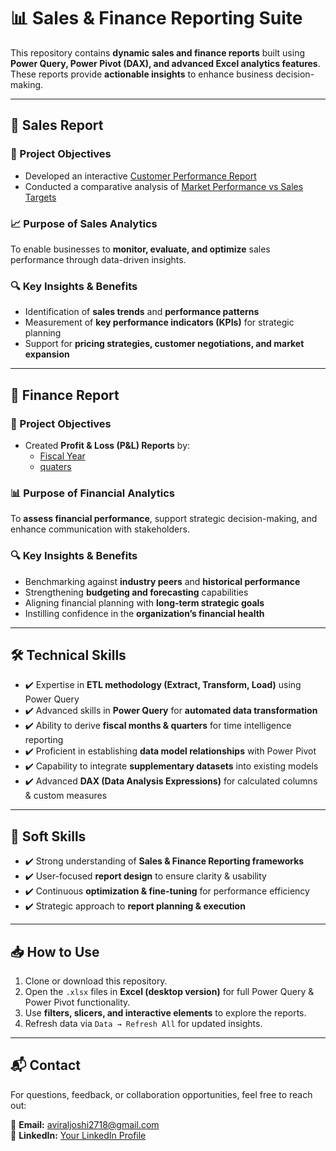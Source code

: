 # 📊 Sales & Finance Reporting Suite  

This repository contains **dynamic sales and finance reports** built using **Power Query, Power Pivot (DAX), and advanced Excel analytics features**. These reports provide **actionable insights** to enhance business decision-making.  

---

## 📌 Sales Report  

### 🎯 Project Objectives  
- Developed an interactive [Customer Performance Report]([https://github.com/KirandeepMarala/Excel-Sales_Analysis/blob/main/Customer%20Performance%20Report.pdf](https://github.com/aviraljoshi27/Excel-sales-report/blob/main/Revenue%20report.pdf))  
- Conducted a comparative analysis of [Market Performance vs Sales Targets]([https://github.com/KirandeepMarala/Excel-Sales_Analysis/blob/main/Customer%20Performance%20Report.pdf](https://github.com/aviraljoshi27/Excel-sales-report/blob/main/Performance%20vs%20Target%20for%20different%20markets.pdf))  

### 📈 Purpose of Sales Analytics  
To enable businesses to **monitor, evaluate, and optimize** sales performance through data-driven insights.  

### 🔍 Key Insights & Benefits  
- Identification of **sales trends** and **performance patterns**  
- Measurement of **key performance indicators (KPIs)** for strategic planning  
- Support for **pricing strategies, customer negotiations, and market expansion**  

---

## 📑 Finance Report  

### 🎯 Project Objectives  
- Created **Profit & Loss (P&L) Reports** by:  
  - [Fiscal Year]([https://github.com/KirandeepMarala/Excel-Sales_Analysis/blob/main/P%26L%20Statement%20by%20Fiscal%20Year.pdf](https://github.com/aviraljoshi27/Excel-sales-report/blob/main/Performance%20vs%20Target%20for%20different%20markets.pdf))  
  - [quaters]([https://github.com/KirandeepMarala/Excel-Sales_Analysis/blob/main/P%26L%20Statement%20by%20Months.pdf](https://github.com/aviraljoshi27/Excel-sales-report/blob/main/P%20%26%20L%20by%20quaters.pdf))   

### 📊 Purpose of Financial Analytics  
To **assess financial performance**, support strategic decision-making, and enhance communication with stakeholders.  

### 🔍 Key Insights & Benefits  
- Benchmarking against **industry peers** and **historical performance**  
- Strengthening **budgeting and forecasting** capabilities  
- Aligning financial planning with **long-term strategic goals**  
- Instilling confidence in the **organization’s financial health**  

---

## 🛠️ Technical Skills  
- ✔️ Expertise in **ETL methodology (Extract, Transform, Load)** using Power Query  
- ✔️ Advanced skills in **Power Query** for **automated data transformation**  
- ✔️ Ability to derive **fiscal months & quarters** for time intelligence reporting  
- ✔️ Proficient in establishing **data model relationships** with Power Pivot  
- ✔️ Capability to integrate **supplementary datasets** into existing models  
- ✔️ Advanced **DAX (Data Analysis Expressions)** for calculated columns & custom measures  

---

## 🤝 Soft Skills  
- ✔️ Strong understanding of **Sales & Finance Reporting frameworks**  
- ✔️ User-focused **report design** to ensure clarity & usability  
- ✔️ Continuous **optimization & fine-tuning** for performance efficiency  
- ✔️ Strategic approach to **report planning & execution**  

---

## 📥 How to Use  
1. Clone or download this repository.  
2. Open the `.xlsx` files in **Excel (desktop version)** for full Power Query & Power Pivot functionality.  
3. Use **filters, slicers, and interactive elements** to explore the reports.  
4. Refresh data via `Data → Refresh All` for updated insights.  

---

## 📬 Contact  
For questions, feedback, or collaboration opportunities, feel free to reach out:  

📧 **Email:** aviraljoshi2718@gmail.com  
🔗 **LinkedIn:** [Your LinkedIn Profile](linkedin.com/in/aviral-joshi-85910a212)  

